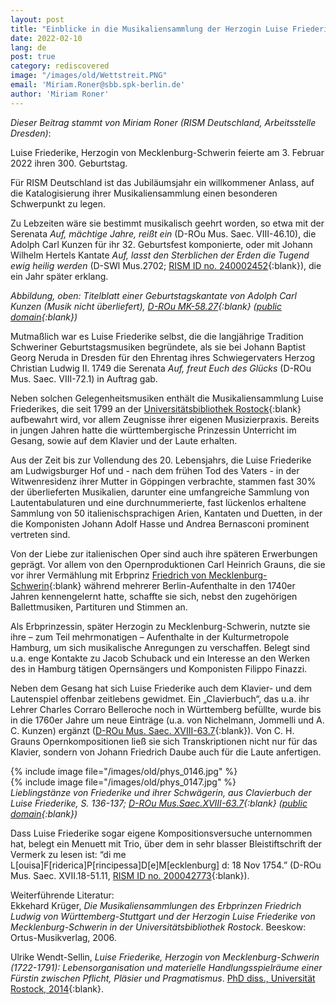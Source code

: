 ```yaml
---
layout: post
title: "Einblicke in die Musikaliensammlung der Herzogin Luise Friederike von Mecklenburg-Schwerin"
date: 2022-02-10
lang: de
post: true
category: rediscovered
image: "/images/old/Wettstreit.PNG"
email: 'Miriam.Roner@sbb.spk-berlin.de'
author: 'Miriam Roner'
---
```


_Dieser Beitrag stammt von Miriam Roner (RISM Deutschland, Arbeitsstelle Dresden)_:  

Luise Friederike, Herzogin von Mecklenburg-Schwerin feierte am 3. Februar 2022 ihren 300. Geburtstag.  

Für RISM Deutschland ist das Jubiläumsjahr ein willkommener Anlass, auf die Katalogisierung ihrer Musikaliensammlung einen besonderen Schwerpunkt zu legen.  

Zu Lebzeiten wäre sie bestimmt musikalisch geehrt worden, so etwa mit der Serenata _Auf, mächtige Jahre, reißt ein_ (D-ROu Mus. Saec. VIII-46.10), die Adolph Carl Kunzen für ihr 32. Geburtsfest komponierte, oder mit Johann Wilhelm Hertels Kantate _Auf, lasst den Sterblichen der Erden die Tugend ewig heilig werden_ (D-SWl Mus.2702; [RISM ID no. 240002452](https://opac.rism.info/search?id=240002452&View=rism){:blank}), die ein Jahr später erklang.  

_Abbildung, oben: Titelblatt einer Geburtstagskantate von Adolph Carl Kunzen (Musik nicht überliefert), [D-ROu MK-58.27](http://purl.uni-rostock.de/rosdok/ppn879944218){:blank} ([public domain](http://creativecommons.org/publicdomain/mark/1.0/){:blank})_  

Mutmaßlich war es Luise Friederike selbst, die die langjährige Tradition Schweriner Geburtstagsmusiken begründete, als sie bei Johann Baptist Georg Neruda in Dresden für den Ehrentag ihres Schwiegervaters Herzog Christian Ludwig II. 1749 die Serenata _Auf, freut Euch des Glücks_ (D-ROu Mus. Saec. VIII-72.1) in Auftrag gab.  

Neben solchen Gelegenheitsmusiken enthält die Musikaliensammlung Luise Friederikes, die seit 1799 an der [Universitätsbibliothek Rostock](https://opac.rism.info/search?View=rism&siglum=D-ROu&q=pe30003771){:blank} aufbewahrt wird, vor allem Zeugnisse ihrer eigenen Musizierpraxis. Bereits in jungen Jahren hatte die württembergische Prinzessin Unterricht im Gesang, sowie auf dem Klavier und der Laute erhalten.  

Aus der Zeit bis zur Vollendung des 20. Lebensjahrs, die Luise Friederike am Ludwigsburger Hof und - nach dem frühen Tod des Vaters - in der Witwenresidenz ihrer Mutter in Göppingen verbrachte, stammen fast 30% der überlieferten Musikalien, darunter eine umfangreiche Sammlung von Lautentabulaturen und eine durchnummerierte, fast lückenlos erhaltene Sammlung von 50 italienischsprachigen Arien, Kantaten und Duetten, in der die Komponisten Johann Adolf Hasse und Andrea Bernasconi prominent vertreten sind.  

Von der Liebe zur italienischen Oper sind auch ihre späteren Erwerbungen geprägt. Vor allem von den Opernproduktionen Carl Heinrich Grauns, die sie vor ihrer Vermählung mit Erbprinz [Friedrich von Mecklenburg-Schwerin](https://opac.rism.info/search?View=rism&q=pe30101142){:blank} während mehrerer Berlin-Aufenthalte in den 1740er Jahren kennengelernt hatte, schaffte sie sich, nebst den zugehörigen Ballettmusiken, Partituren und Stimmen an.  

Als Erbprinzessin, später Herzogin zu Mecklenburg-Schwerin, nutzte sie ihre – zum Teil mehrmonatigen –  Aufenthalte in der Kulturmetropole Hamburg, um sich musikalische Anregungen zu verschaffen. Belegt sind u.a. enge Kontakte zu Jacob Schuback und ein Interesse an den Werken des in Hamburg tätigen Opernsängers und Komponisten Filippo Finazzi. 

Neben dem Gesang hat sich Luise Friederike auch dem Klavier- und dem Lautenspiel offenbar zeitlebens gewidmet. Ein „Clavierbuch“, das u.a. ihr Lehrer Charles Corraro Belleroche noch in Württemberg befüllte, wurde bis in die 1760er Jahre um neue Einträge (u.a. von Nichelmann, Jommelli und A. C. Kunzen) ergänzt ([D-ROu Mus. Saec. XVIII-63.7](http://purl.uni-rostock.de/rosdok/ppn1032620560){:blank}). Von C. H. Grauns Opernkompositionen ließ sie sich Transkriptionen nicht nur für das Klavier, sondern von Johann Friedrich Daube auch für die Laute anfertigen.

{% include image file="/images/old/phys_0146.jpg" %}  
{% include image file="/images/old/phys_0147.jpg" %}  
_Lieblingstänze von Friederike und ihrer Schwägerin, aus Clavierbuch der Luise Friederike, S. 136-137; [D-ROu Mus.Saec.XVIII-63.7](http://purl.uni-rostock.de/rosdok/ppn1032620560){:blank} ([public domain](http://creativecommons.org/publicdomain/mark/1.0/){:blank})_  

Dass Luise Friederike sogar eigene Kompositionsversuche unternommen hat, belegt ein Menuett mit Trio, über dem in sehr blasser Bleistiftschrift der Vermerk zu lesen ist: “di me L[ouisa]F[riderica]P[rincipessa]D[e]M[ecklenburg] d: 18 Nov 1754.” (D-ROu Mus. Saec. XVII.18-51.11, [RISM ID no. 200042773](https://opac.rism.info/search?id=200042773&View=rism){:blank}).

Weiterführende Literatur:  
Ekkehard Krüger, _Die Musikaliensammlungen des Erbprinzen Friedrich Ludwig von Württemberg-Stuttgart und der Herzogin Luise Friederike von Mecklenburg-Schwerin in der Universitätsbibliothek Rostock_. Beeskow: Ortus-Musikverlag, 2006.  

Ulrike Wendt-Sellin, _Luise Friederike, Herzogin von Mecklenburg-Schwerin (1722-1791): Lebensorganisation und materielle Handlungsspielräume einer Fürstin zwischen Pflicht, Pläsier und Pragmatismus_. [PhD diss., Universität Rostock, 2014](https://doi.org/10.18453/rosdok_id00001399){:blank}.
